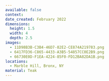 ```yaml
---
available: false
context:
date_created: February 2022
dimensions:
  height: 1.5
  width: 4
  depth: 2.5
images:
  - 11D98B3B-C3B4-46D7-82E2-CE874A219783.png
  - 6417FD36-C865-4433-A3B5-54857CC0E2B9.png
  - 66730E0D-F1EA-4224-85F0-FD12BA82DA1B.png
locations:
  - Marble Hill, Bronx, NY
material: Teak
---
```

